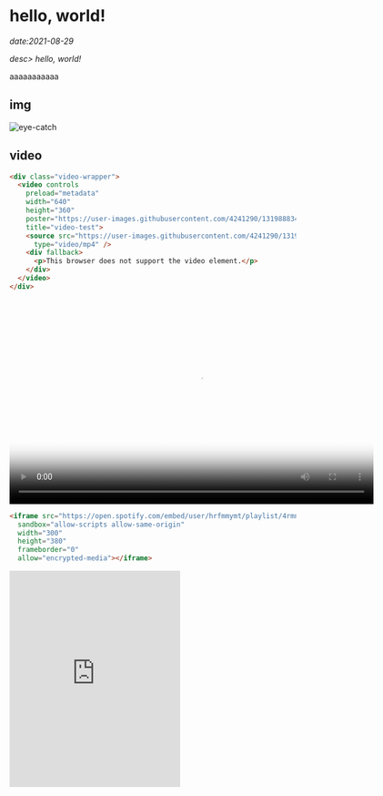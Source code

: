 # hello, world!

*date:2021-08-29*

*desc> hello, world!*

aaaaaaaaaaa

## img
![eye-catch](https://lh3.googleusercontent.com/pw/AM-JKLVXUJtGnnBBN5SaVbSpSAynOiedhj-Jmj5WikYx2HXdnkFW8sRzZzsVoa-UGd5kDTAFQEkUGssvtbQLxqZSkmTeq6Cy_vPMhAsdi_L8NaWItXn3E0X98VtzrHFHS-NGijH4mxkitmbWn63ESli4Rvlndg=w780-h1386)

## video
```html
<div class="video-wrapper">
  <video controls
    preload="metadata"
    width="640"
    height="360"
    poster="https://user-images.githubusercontent.com/4241290/131988834-79b76fd9-345e-4a58-84cd-1ab4809df1f6.png"
    title="video-test">
    <source src="https://user-images.githubusercontent.com/4241290/131988806-9bf0744d-7069-4c37-a70b-466460caa26f.mp4"
      type="video/mp4" />
    <div fallback>
      <p>This browser does not support the video element.</p>
    </div>
  </video>
</div>
```

<div class="video-wrapper">
  <video controls
    preload="metadata"
    width="640"
    height="360"
    layout="responsive"
    poster="https://user-images.githubusercontent.com/4241290/131988834-79b76fd9-345e-4a58-84cd-1ab4809df1f6.png"
    title="video-test">
    <source src="https://user-images.githubusercontent.com/4241290/131988806-9bf0744d-7069-4c37-a70b-466460caa26f.mp4"
      type="video/mp4" />
    <div fallback>
      This browser does not support the video element.
    </div>
  </video>
</div>

```html
<iframe src="https://open.spotify.com/embed/user/hrfmmymt/playlist/4rmnvhEv080DI0AX0XqfqD"
  sandbox="allow-scripts allow-same-origin"
  width="300"
  height="380"
  frameborder="0"
  allow="encrypted-media"></iframe>
```

<iframe src="https://open.spotify.com/embed/user/hrfmmymt/playlist/4rmnvhEv080DI0AX0XqfqD"
  sandbox="allow-scripts allow-same-origin"
  width="300"
  height="380"
  frameborder="0"
  allow="encrypted-media"></iframe>